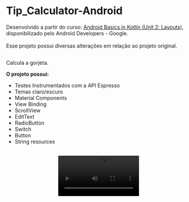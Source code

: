# Tip_Calculator-Android
Desenvolvido a partir do curso: [Android Basics in Kotlin (Unit 2: Layouts)](https://developer.android.com/courses/android-basics-kotlin/unit-2), disponibilizado pelo Android Developers - Google.<br><br>
Esse projeto possui diversas alterações em relação ao projeto original.
##
Calcula a gorjeta.

**O projeto possui:**

  - Testes Instrumentados com a API Espresso
  - Temas claro/escuro
  - Material Components
  - View Binding
  - ScrollView
  - EditText
  - RadioButton
  - Switch
  - Button
  - String resources
##
<div align="center">
  <video src="https://github.com/DiogoMontalvao/Tip_Calculator-Android/assets/109600744/126b4e9d-7d30-4059-b427-16766ceabbc4" width="220">
</div>
<br><br>








